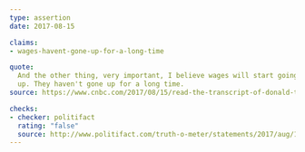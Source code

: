 ```yaml
---
type: assertion
date: 2017-08-15

claims:
- wages-havent-gone-up-for-a-long-time

quote:
  And the other thing, very important, I believe wages will start going
  up. They haven't gone up for a long time.
source: https://www.cnbc.com/2017/08/15/read-the-transcript-of-donald-trumps-jaw-dropping-press-conference.html

checks:
- checker: politifact
  rating: "false"
  source: http://www.politifact.com/truth-o-meter/statements/2017/aug/17/donald-trump/donald-trump-says-wages-havent-gone-long-time-s-wr/
---
```

